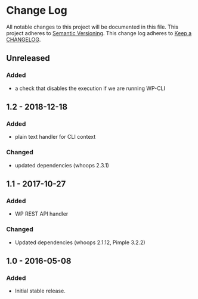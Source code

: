 # Change Log
All notable changes to this project will be documented in this file.
This project adheres to [Semantic Versioning](http://semver.org/).
This change log adheres to [Keep a CHANGELOG](http://keepachangelog.com/).

## Unreleased

### Added
- a check that disables the execution if we are running WP-CLI

## 1.2 - 2018-12-18

### Added
- plain text handler for CLI context

### Changed
- updated dependencies (whoops 2.3.1)

## 1.1 - 2017-10-27

### Added
- WP REST API handler

### Changed
- Updated dependencies (whoops 2.1.12, Pimple 3.2.2)

## 1.0 - 2016-05-08

### Added
- Initial stable release.